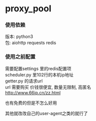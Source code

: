 # proxy_pool

### 使用依赖
版本: python3\
包: aiohttp  requests redis

### 使用之前配置
需要配置settings 里的redis配置项\
scheduler.py 里102行的本机ip地址\
getter.py 的请求url\
url 需要购买 价钱很便宜, 数量无限制, 高匿名\
http://www.66ip.cn/zz.html

也有免费的但是不怎么好用

其他就改改自己的user-agent之类的就行了
